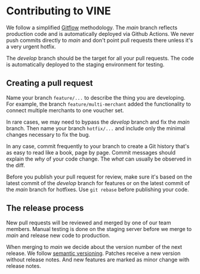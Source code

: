 # Contributing to VINE

We follow a simplified [Gitflow] methodology. The _main_ branch reflects
production code and is automatically deployed via Github Actions. We never
push commits directly to _main_ and don't point pull requests there unless
it's a very urgent hotfix.

The _develop_ branch should be the target for all your pull requests. The
code is automatically deployed to the staging environment for testing.

## Creating a pull request

Name your branch `feature/...` to describe the thing you are developing.
For example, the branch `feature/multi-merchant` added the functionality
to connect multiple merchants to one voucher set.

In rare cases, we may need to bypass the _develop_ branch and fix the _main_
branch. Then name your branch `hotfix/...` and include only the minimal
changes necessary to fix the bug.

In any case, commit frequently to your branch to create a Git history that's
as easy to read like a book, page by page. Commit messages should explain the
_why_ of your code change. The _what_ can usually be observed in the diff.

Before you publish your pull request for review, make sure it's based on the
latest commit of the _develop_ branch for features or on the latest commit of
the _main_ branch for hotfixes. Use `git rebase` before publishing your code.

## The release process

New pull requests will be reviewed and merged by one of our team members.
Manual testing is done on the staging server before we merge to _main_ and
release new code to production.

When merging to _main_ we decide about the version number of the next release.
We follow [semantic versioning]. Patches receive a new version without release
notes. And new features are marked as minor change with release notes.

[Gitflow]: https://www.atlassian.com/git/tutorials/comparing-workflows/gitflow-workflow
[semantic versioning]: https://semver.org/
